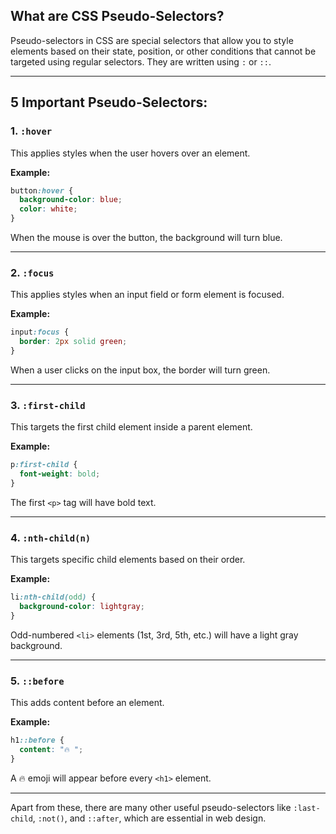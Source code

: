 ## What are CSS Pseudo-Selectors?
Pseudo-selectors in CSS are special selectors that allow you to style elements based on their state, position, or other conditions that cannot be targeted using regular selectors. They are written using `:` or `::`.

---

## 5 Important Pseudo-Selectors:

### 1. `:hover`
This applies styles when the user hovers over an element.

**Example:**
```css
button:hover {
  background-color: blue;
  color: white;
}
```
When the mouse is over the button, the background will turn blue.

---

### 2. `:focus`
This applies styles when an input field or form element is focused.

**Example:**
```css
input:focus {
  border: 2px solid green;
}
```
When a user clicks on the input box, the border will turn green.

---

### 3. `:first-child`
This targets the first child element inside a parent element.

**Example:**
```css
p:first-child {
  font-weight: bold;
}
```
The first `<p>` tag will have bold text.

---

### 4. `:nth-child(n)`
This targets specific child elements based on their order.

**Example:**
```css
li:nth-child(odd) {
  background-color: lightgray;
}
```
Odd-numbered `<li>` elements (1st, 3rd, 5th, etc.) will have a light gray background.

---

### 5. `::before`
This adds content before an element.

**Example:**
```css
h1::before {
  content: "🔥 ";
}
```
A 🔥 emoji will appear before every `<h1>` element.

---

Apart from these, there are many other useful pseudo-selectors like `:last-child`, `:not()`, and `::after`, which are essential in web design.

